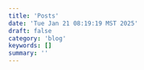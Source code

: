 ```yaml
---
title: 'Posts'
date: 'Tue Jan 21 08:19:19 MST 2025'
draft: false
category: 'blog'
keywords: []
summary: ''
---
```

